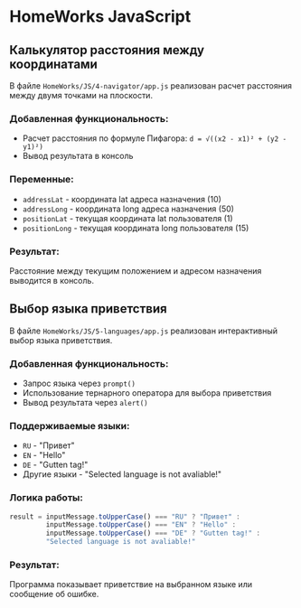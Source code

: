 # HomeWorks JavaScript

## Калькулятор расстояния между координатами

В файле `HomeWorks/JS/4-navigator/app.js` реализован расчет расстояния между двумя точками на плоскости.

### Добавленная функциональность:
- Расчет расстояния по формуле Пифагора: `d = √((x2 - x1)² + (y2 - y1)²)`
- Вывод результата в консоль

### Переменные:
- `addressLat` - координата lat адреса назначения (10)
- `addressLong` - координата long адреса назначения (50) 
- `positionLat` - текущая координата lat пользователя (1)
- `positionLong` - текущая координата long пользователя (15)

### Результат:
Расстояние между текущим положением и адресом назначения выводится в консоль.

## Выбор языка приветствия

В файле `HomeWorks/JS/5-languages/app.js` реализован интерактивный выбор языка приветствия.

### Добавленная функциональность:
- Запрос языка через `prompt()` 
- Использование тернарного оператора для выбора приветствия
- Вывод результата через `alert()`

### Поддерживаемые языки:
- `RU` - "Привет"
- `EN` - "Hello" 
- `DE` - "Gutten tag!"
- Другие языки - "Selected language is not avaliable!"

### Логика работы:
```javascript
result = inputMessage.toUpperCase() === "RU" ? "Привет" :
         inputMessage.toUpperCase() === "EN" ? "Hello" :
         inputMessage.toUpperCase() === "DE" ? "Gutten tag!" :
         "Selected language is not avaliable!"
```

### Результат:
Программа показывает приветствие на выбранном языке или сообщение об ошибке.
